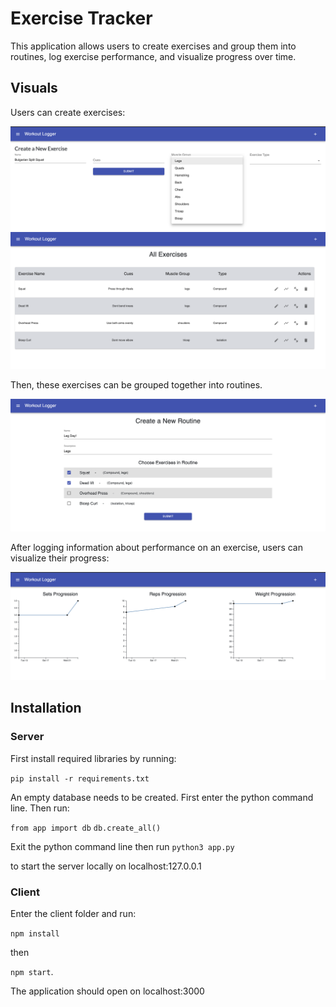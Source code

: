 # Exercise Tracker

This application allows users to create exercises and group them into routines, log exercise performance, and visualize progress over time. 

## Visuals  

Users can create exercises:  

![Create Exercise Image](./static/create_exercise.png)
![All Exercise Image](./static/all_exercises.png)

Then, these exercises can be grouped together into routines. 

![Create Routine Image](./static/create_routine.png)

After logging information about performance on an exercise, users can visualize their progress: 

![Exercise Progression Image](./static/progression.png)

## Installation 

### Server 

First install required libraries by running: 

`pip install -r requirements.txt`

An empty database needs to be created. First enter the python command line. Then run: 

`from app import db`
`db.create_all()`

Exit the python command line then run 
`python3 app.py`

to start the server locally on localhost:127.0.0.1

### Client 

Enter the client folder and run: 

`npm install`

then 

`npm start`. 

The application should open on localhost:3000


